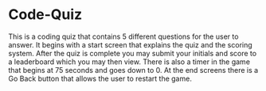 # Code-Quiz
This is a coding quiz that contains 5 different questions for the user to answer. It begins with a start screen that explains the quiz and the scoring system. After the quiz is complete you may submit your initials and score to a leaderboard which you may then view. There is also a timer in the game that begins at 75 seconds and goes down to 0. At the end screens there is a Go Back button that allows the user to restart the game.
